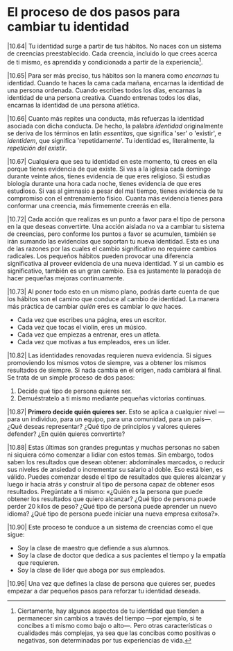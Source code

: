 # El proceso de dos pasos para cambiar tu identidad

|10.64| Tu identidad surge a partir de tus hábitos. No naces con un sistema de creencias preestablecido. Cada creencia, incluido lo que crees acerca de ti mismo, es aprendida y condicionada a partir de la experiencia[^1].

|10.65| Para ser más preciso, tus hábitos son la manera como *encarnas* tu identidad. Cuando te haces la cama cada mañana, encarnas la identidad de una persona ordenada. Cuando escribes todos los días, encarnas la identidad de una persona creativa. Cuando entrenas todos los días, encarnas la identidad de una persona atlética.

|10.66| Cuanto más repites una conducta, más refuerzas la identidad asociada con dicha conducta. De hecho, la palabra *identidad* originalmente se deriva de los términos en latín *essentitas*, que significa 'ser' o 'existir', e *identidem*, que significa 'repetidamente'. Tu identidad es, literalmente, la *repetición del existir*.

|10.67| Cualquiera que sea tu identidad en este momento, tú crees en ella porque tienes evidencia de que existe. Si vas a la iglesia cada domingo durante veinte años, tienes evidencia de que eres religioso. Si estudias biología durante una hora cada noche, tienes evidencia de que eres estudioso. Si vas al gimnasio a pesar del mal tiempo, tienes evidencia de tu compromiso con el entrenamiento físico. Cuanta más evidencia tienes para conformar una creencia, más firmemente creerás en ella.

|10.72| Cada acción que realizas es un punto a favor para el tipo de persona en la que deseas convertirte. Una acción aislada no va a cambiar tu sistema de creencias, pero conforme los puntos a favor se acumulen, también se irán sumando las evidencias que soportan tu nueva identidad. Esta es una de las razones por las cuales el cambio significativo no requiere cambios radicales. Los pequeños hábitos pueden provocar una diferencia significativa al proveer evidencia de una nueva identidad. Y si un cambio es significativo, también es un gran cambio. Esa es justamente la paradoja de hacer pequeñas mejoras continuamente.

|10.73| Al poner todo esto en un mismo plano, podrás darte cuenta de que los hábitos son el camino que conduce al cambio de identidad. La manera más práctica de cambiar *quién* eres es cambiar lo *que* haces.

- Cada vez que escribes una página, eres un escritor.
- Cada vez que tocas el violín, eres un músico.
- Cada vez que empiezas a entrenar, eres un atleta.
- Cada vez que motivas a tus empleados, eres un líder.

|10.82| Las identidades renovadas requieren nueva evidencia. Si sigues promoviendo los mismos votos de siempre, vas a obtener los mismos resultados de siempre. Si nada cambia en el origen, nada cambiará al final. Se trata de un simple proceso de dos pasos:

1. Decide qué tipo de persona quieres ser.
2. Demuéstratelo a ti mismo mediante pequeñas victorias continuas.

|10.87| **Primero decide quién quieres ser.** Esto se aplica a cualquier nivel —para un individuo, para un equipo, para una comunidad, para un país—. ¿Qué deseas representar? ¿Qué tipo de principios y valores quieres defender? ¿En quién quieres convertirte?

|10.88| Estas últimas son grandes preguntas y muchas personas no saben ni siquiera cómo comenzar a lidiar con estos temas. Sin embargo, todos saben los resultados que desean obtener: abdominales marcados, o reducir sus niveles de ansiedad o incrementar su salario al doble. Eso está bien, es válido. Puedes comenzar desde el tipo de resultados que quieres alcanzar y luego ir hacia atrás y construir al tipo de persona capaz de obtener esos resultados. Pregúntate a ti mismo: «¿Quién es la persona que puede obtener los resultados que quiero alcanzar? ¿Qué tipo de persona puede perder 20 kilos de peso? ¿Qué tipo de persona puede aprender un nuevo idioma? ¿Qué tipo de persona puede iniciar una nueva empresa exitosa?».

|10.90| Este proceso te conduce a un sistema de creencias como el que sigue:

- Soy la clase de maestro que defiende a sus alumnos.
- Soy la clase de doctor que dedica a sus pacientes el tiempo y la empatía que requieren.
- Soy la clase de líder que aboga por sus empleados.

|10.96| Una vez que defines la clase de persona que quieres ser, puedes empezar a dar pequeños pasos para reforzar tu identidad deseada.

[^1]: Ciertamente, hay algunos aspectos de tu identidad que tienden a permanecer sin cambios a través del tiempo —por ejemplo, si te concibes a ti mismo como bajo o alto—. Pero otras características o cualidades más complejas, ya sea que las concibas como positivas o negativas, son determinadas por tus experiencias de vida.
